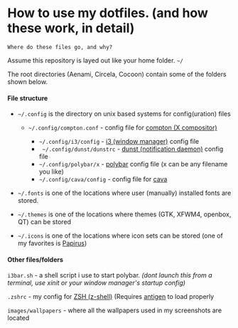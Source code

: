 # How to use my dotfiles. (and how these work, in detail)
 `Where do these files go, and why?`
 
 Assume this repository is layed out like your home folder. `~/`
 
 The root directories (Aenami, Circela, Cocoon)  contain some of the folders shown below.
  
#### File structure


* `~/.config` is the directory on unix based systems for config(uration) files
  * `~/.config/compton.conf` - config file for [compton (X compositor)](https://github.com/chjj/compton)

    * `~/.config/i3/config` - [i3 (window manager)](https://github.com/i3/i3) config file
    * ` ~/.config/dunst/dunstrc` - [dunst (notification daemon)](https://github.com/dunst-project/dunst) config file
    * `~/.config/polybar/x` - [polybar](https://github.com/polybar/polybar) config file (x can be any filename you like)
    * `~/.config/cava/config` - config file for [cava](https://github.com/karlstav/cava)
  
* `~/.fonts` is one of the locations where user (manually) installed fonts are stored.

* `~/.themes` is one of the locations where themes (GTK, XFWM4, openbox, QT) can be stored

* `~/.icons` is one of the locations where icon sets can be stored (one of my favorites is [Papirus](https://github.com/PapirusDevelopmentTeam/papirus-icon-theme))

#### Other files/folders

``i3bar.sh`` - a shell script i use to start polybar. *(dont launch this from a terminal, use xinit or your window manager's startup config)*

`.zshrc` - my config for [ZSH (z-shell)](https://github.com/zsh-users/zsh) (Requires [antigen](https://github.com/zsh-users/antigen) to load properly

``images/wallpapers`` - where all the wallpapers used in my screenshots are located
